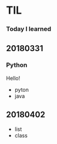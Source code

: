 # TIL
### Today I learned
## 20180331

### Python
Hello! 
  
  * pyton
  * java
  
## 20180402
* list
* class
